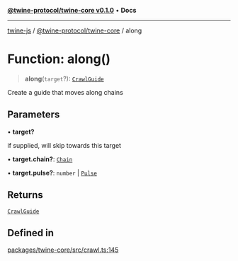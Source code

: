 [**@twine-protocol/twine-core v0.1.0**](../README.md) • **Docs**

***

[twine-js](../../../README.md) / [@twine-protocol/twine-core](../README.md) / along

# Function: along()

> **along**(`target`?): [`CrawlGuide`](../type-aliases/CrawlGuide.md)

Create a guide that moves along chains

## Parameters

• **target?**

if supplied, will skip towards this target

• **target.chain?**: [`Chain`](../type-aliases/Chain.md)

• **target.pulse?**: `number` \| [`Pulse`](../type-aliases/Pulse.md)

## Returns

[`CrawlGuide`](../type-aliases/CrawlGuide.md)

## Defined in

[packages/twine-core/src/crawl.ts:145](https://github.com/twine-protocol/twine-js/blob/bc5370ff2573a6e5e5c7a912acc672967ce4c5db/packages/twine-core/src/crawl.ts#L145)
